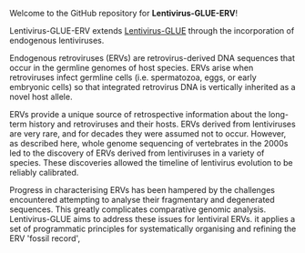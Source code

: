 Welcome to the GitHub repository for **Lentivirus-GLUE-ERV**!

Lentivirus-GLUE-ERV extends [Lentivirus-GLUE](https://github.com/giffordlabcvr/Lentivirus-GLUE) through the incorporation of endogenous lentiviruses.

Endogenous retroviruses (ERVs) are retrovirus-derived DNA sequences that occur in the germline genomes of host species. ERVs arise when retroviruses infect germline cells (i.e. spermatozoa, eggs, or early embryonic cells) so that integrated retrovirus DNA is vertically inherited as a novel host allele.

ERVs provide a unique source of retrospective information about the long-term history and retroviruses and their hosts. ERVs derived from lentiviruses are very rare, and for decades they were assumed not to occur. However, as described here, whole genome sequencing of vertebrates in the 2000s led to the discovery of ERVs derived from lentiviruses in a variety of species. These discoveries allowed the timeline of lentivirus evolution to be reliably calibrated.

Progress in characterising ERVs has been hampered by the challenges encountered attempting to analyse their fragmentary and degenerated sequences. This greatly complicates comparative genomic analysis. Lentivirus-GLUE aims to address these issues for lentiviral ERVs. it applies a set of programmatic principles for systematically organising and refining the ERV 'fossil record', 
